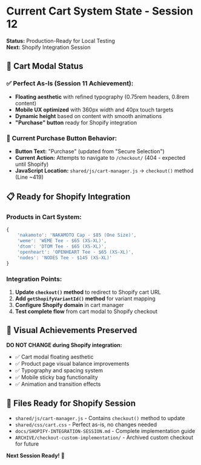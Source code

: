 # Current Cart System State - Session 12

**Status:** Production-Ready for Local Testing  
**Next:** Shopify Integration Session  

## 🎯 Cart Modal Status

### ✅ **Perfect As-Is (Session 11 Achievement):**
- **Floating aesthetic** with refined typography (0.75rem headers, 0.8rem content)
- **Mobile UX optimized** with 360px width and 40px touch targets
- **Dynamic height** based on content with smooth animations
- **"Purchase" button** ready for Shopify integration

### 🔧 **Current Purchase Button Behavior:**
- **Button Text:** "Purchase" (updated from "Secure Selection")
- **Current Action:** Attempts to navigate to `/checkout/` (404 - expected until Shopify)
- **JavaScript Location:** `shared/js/cart-manager.js` → `checkout()` method (Line ~419)

## 📋 Ready for Shopify Integration

### **Products in Cart System:**
```javascript
{
    'nakamoto': 'NAKAMOTO Cap - $85 (One Size)',
    'weme': 'WEME Tee - $65 (XS-XL)',
    'dtom': 'DTOM Tee - $65 (XS-XL)', 
    'openheart': 'OPENHEART Tee - $65 (XS-XL)',
    'nodes': 'NODES Tee - $145 (XS-XL)'
}
```

### **Integration Points:**
1. **Update `checkout()` method** to redirect to Shopify cart URL
2. **Add `getShopifyVariantId()` method** for variant mapping
3. **Configure Shopify domain** in cart manager
4. **Test complete flow** from cart modal to Shopify checkout

## 🎨 Visual Achievements Preserved

**DO NOT CHANGE during Shopify integration:**
- ✅ Cart modal floating aesthetic 
- ✅ Product page visual balance improvements
- ✅ Typography and spacing system
- ✅ Mobile sticky bag functionality
- ✅ Animation and transition effects

## 📄 Files Ready for Shopify Session

- `shared/js/cart-manager.js` - Contains `checkout()` method to update
- `shared/css/cart.css` - Perfect as-is, no changes needed  
- `docs/SHOPIFY-INTEGRATION-SESSION.md` - Complete implementation guide
- `ARCHIVE/checkout-custom-implementation/` - Archived custom checkout for future

**Next Session Ready!** 🚀